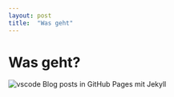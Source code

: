 ```yaml
---
layout: post
title:  "Was geht"
---
```


# Was geht?
![vscode](https://source.unsplash.com/800x250/?vscode)
Blog posts in GitHub Pages mit Jekyll
